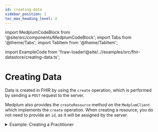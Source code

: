 ```yaml
---
id: creating-data
sidebar_position: 1
toc_max_heading_level: 4
---
```


import MedplumCodeBlock from '@site/src/components/MedplumCodeBlock';
import Tabs from '@theme/Tabs';
import TabItem from '@theme/TabItem';

import ExampleCode from '!!raw-loader!@site/..//examples/src/fhir-datastore/creating-data.ts';

# Creating Data

Data is created in FHIR by using the `create` operation, which is performed by sending a `POST` request to the server.

Medplum also provides the `createResource` method on the `MedplumClient` which implements the `create` operation. When creating a resource, you do not need to provide an `id`, as it will be assigned by the server.

<details>
  <summary>Example: Creating a Practitioner</summary>
  <Tabs groupId="language">
    <TabItem value="ts" label="Typescript">
      <MedplumCodeBlock language="ts" selectBlocks="createTs">
        {ExampleCode}
      </MedplumCodeBlock>
    </TabItem>
    <TabItem value="cli" label="CLI">
      <MedplumCodeBlock language="bash" selectBlocks="createCli">
        {ExampleCode}
      </MedplumCodeBlock>
    </TabItem>
    <TabItem value="curl" label="cURL">
      <MedplumCodeBlock language="bash" selectBlocks="createCurl">
        {ExampleCode}
      </MedplumCodeBlock>
    </TabItem>
  </Tabs>
</details>
